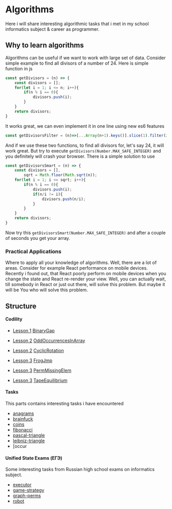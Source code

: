 # Algorithms

Here i will share interesting algorithmic tasks that i met in my school informatics subject & career as programmer.


## Why to learn algorithms
Algorithms can be useful if we want to work with large set of data. Consider simple example to find all divisors of a number of 24.
Here is simple function in js
```javascript
const getDivisors = (n) => {
    const divisors = [];
    for(let i = 1; i <= n; i++){
        if(n % i == 0){
            divisors.push(i);
        }
    }
    return divisors;
}
```

It works great, we can even implement it in one line using new es6 features
```javascript
const getDivisorsFilter = (n)=>[...Array(n+1).keys()].slice(1).filter(i=>n%i==0)
```

And if we use these two functions, to find all divisors for, let's say 24, it will work great. But try to execute ```getDivisors(Number.MAX_SAFE_INTEGER)``` and you
definitely will crash your browser. There is a simple solution to use
```javascript
const getDivisorsSmart = (n) => {
    const divisors = [],
        sqrt = Math.floor(Math.sqrt(n));
    for(let i = 1; i <= sqrt; i++){
        if(n % i == 0){
            divisors.push(i);
            if(n/i != i){
                divisors.push(n/i);
            }
        }
    }
    return divisors;
}
```
Now try this ```getDivisorsSmart(Number.MAX_SAFE_INTEGER)``` and after a couple of seconds you get your array.

### Practical Applications

Where to apply all your knowledge of algorithms. Well, there are a lot of areas. Consider for example React performance on mobile devices. Recently i found out, that React poorly
perform on mobile devices when you change the state and React re-render your view. Well, you can actually wait, till somebody in React or just out there, will solve this problem.
But maybe it will be You who will solve this problem.

## Structure

#### Codility


* [Lesson 1](https://codility.com/programmers/lessons/1-iterations/) [BinaryGap](https://github.com/dgaydukov/how-to-become-a-senior-js-developer/blob/master/algorithm/tasks/1-BinaryGap.js)

* [Lesson 2](https://codility.com/programmers/lessons/2-arrays/) [OddOccurrencesInArray](https://github.com/dgaydukov/how-to-become-a-senior-js-developer/blob/master/algorithm/tasks/2-OddOccurrencesInArray.js)
* [Lesson 2](https://codility.com/programmers/lessons/2-arrays/) [CyclicRotation](https://github.com/dgaydukov/how-to-become-a-senior-js-developer/blob/master/algorithm/tasks/2-CyclicRotation.js)

* [Lesson 3](https://codility.com/programmers/lessons/3-time_complexity/) [FrogJmp](https://github.com/dgaydukov/how-to-become-a-senior-js-developer/blob/master/algorithm/tasks/3-FrogJmp.js)
* [Lesson 3](https://codility.com/programmers/lessons/3-time_complexity/) [PermMissingElem](https://github.com/dgaydukov/how-to-become-a-senior-js-developer/blob/master/algorithm/tasks/3-PermMissingElem.js)
* [Lesson 3](https://codility.com/programmers/lessons/3-time_complexity/) [TapeEquilibrium](https://github.com/dgaydukov/how-to-become-a-senior-js-developer/blob/master/algorithm/tasks/3-TapeEquilibrium.js)



#### Tasks
This parts contains interesting tasks i have encountered

* [anagrams](https://github.com/dgaydukov/how-to-become-a-senior-js-developer/blob/master/algorithm/tasks/anagrams.js)
* [brainfuck](https://github.com/dgaydukov/how-to-become-a-senior-js-developer/blob/master/algorithm/tasks/brainfuck.js)
* [coins](https://github.com/dgaydukov/how-to-become-a-senior-js-developer/blob/master/algorithm/tasks/coins.js)
* [fibonacci](https://github.com/dgaydukov/how-to-become-a-senior-js-developer/blob/master/algorithm/tasks/fibonacci.js)
* [pascal-triangle](https://github.com/dgaydukov/how-to-become-a-senior-js-developer/blob/master/algorithm/tasks/pascal-triangle.js)
* [leibniz-triangle](https://github.com/dgaydukov/how-to-become-a-senior-js-developer/blob/master/algorithm/tasks/leibniz-triangle.js)
* [occur

#### Unified State Exams (ЕГЭ)
Some interesting tasks from Russian high school exams on informatics subject.

* [executor](https://github.com/dgaydukov/how-to-become-a-senior-js-developer/blob/master/algorithm/use/executor.js)
* [game-strategy](https://github.com/dgaydukov/how-to-become-a-senior-js-developer/blob/master/algorithm/use/game-strategy.js)
* [graph-perms](https://github.com/dgaydukov/how-to-become-a-senior-js-developer/blob/master/algorithm/use/graph-perms.js)
* [robot](https://github.com/dgaydukov/how-to-become-a-senior-js-developer/blob/master/algorithm/use/robot.js)
